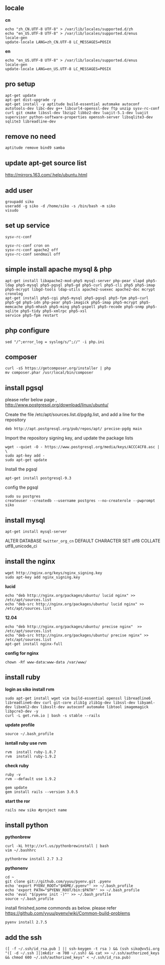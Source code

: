 locale
-------------

**cn**

    echo "zh_CN.UTF-8 UTF-8" > /var/lib/locales/supported.d/zh
    echo "en_US.UTF-8 UTF-8" > /var/lib/locales/supported.d/enus
    locale-gen
    update-locale LANG=zh_CN.UTF-8 LC_MESSAGES=POSIX

**en**

    echo "en_US.UTF-8 UTF-8" > /var/lib/locales/supported.d/enus
    locale-gen
    update-locale LANG=en_US.UTF-8 LC_MESSAGES=POSIX


pro setup
---------

    apt-get update
    apt-get dist-upgrade -y
    apt-get install -y aptitude build-essential automake autoconf autotools-dev libc-dev g++ libcurl4-openssl-dev ftp unzip sysv-rc-conf curl git cmake libssl-dev lbzip2 libbz2-dev luajit-5.1-dev luajit supervisor python-software-properties openssh-server libsqlite3-dev sqlite3 libreadline-dev

remove no need
--------------

    aptitude remove bind9 samba

update apt-get source list
----------------

http://mirrors.163.com/.help/ubuntu.html


add user
--------

    groupadd siko
    useradd -g siko -d /home/siko -s /bin/bash -m siko
    visudo

set up service
--------------

    sysv-rc-conf

    sysv-rc-conf cron on
    sysv-rc-conf apache2 off
    sysv-rc-conf sendmail off


simple install apache mysql & php
---------------------------------

    apt-get install libapache2-mod-php5 mysql-server php-pear slapd php5-ldap php5-mysql php5-pgsql php5-gd php5-curl php5-cli php5 php5-imap php5-mcrypt libgd-tools ldap-utils apache2-suexec apache2-doc mcrypt cronolog
    apt-get install php5-cgi php5-mysql php5-pgsql php5-fpm php5-curl php5-gd php5-idn php-pear php5-imagick php5-imap php5-mcrypt php5-memcache php5-mhash php5-ming php5-pspell php5-recode php5-snmp php5-sqlite php5-tidy php5-xmlrpc php5-xsl
    service php5-fpm restart

php configure
-----------------

    sed "/^;error_log = syslog/s/^;//" -i php.ini

composer
------------

    curl -sS https://getcomposer.org/installer | php
    mv composer.phar /usr/local/bin/composer

install pgsql
-------------

please refer below page , http://www.postgresql.org/download/linux/ubuntu/ 

Create the file /etc/apt/sources.list.d/pgdg.list, and add a line for the repository

    deb http://apt.postgresql.org/pub/repos/apt/ precise-pgdg main

Import the repository signing key, and update the package lists

    wget --quiet -O - https://www.postgresql.org/media/keys/ACCC4CF8.asc | \
    sudo apt-key add -
    sudo apt-get update

Install the pgsql

    apt-get install postgresql-9.3

config the pgsql

    sudo su postgres
    createuser --createdb --username postgres --no-createrole --pwprompt siko



install mysql
-------------
    
    apt-get install mysql-server

ALTER DATABASE `twitter_org_cn` DEFAULT CHARACTER SET utf8 COLLATE utf8_unicode_ci

install the nginx
-----------------

    wget http://nginx.org/keys/nginx_signing.key
    sudo apt-key add nginx_signing.key

**lucid**

    echo "deb http://nginx.org/packages/ubuntu/ lucid nginx" >> /etc/apt/sources.list
    echo "deb-src http://nginx.org/packages/ubuntu/ lucid nginx" >> /etc/apt/sources.list

**12.04**

    echo "deb http://nginx.org/packages/ubuntu/ precise nginx"  >> /etc/apt/sources.list
    echo "deb-src http://nginx.org/packages/ubuntu/ precise nginx" >> /etc/apt/sources.list
    apt-get install nginx-full

**config for nginx**

    chown -Rf www-data:www-data /var/www/


install ruby
------------

**login as siko install rvm**

    sudo apt-get install wget vim build-essential openssl libreadline6 libreadline6-dev curl git-core zlib1g zlib1g-dev libssl-dev libyaml-dev libxml2-dev libxslt-dev autoconf automake libtool imagemagick libpcre3-dev -y
    curl -L get.rvm.io | bash -s stable --rails

**update profile**

    source ~/.bash_profile

**isntall ruby use rvm**

    rvm  install ruby-1.8.7
    rvm  install ruby-1.9.2

**check ruby**

    ruby -v
    rvm --default use 1.9.2

    gem update
    gem install rails --version 3.0.5

**start the ror**

    rails new siko #project name

install python
--------------

**pythonbrew**


    curl -kL http://xrl.us/pythonbrewinstall | bash
    vim ~/.bashhrc

    pythonbrew install 2.7 3.2

**pythonenv**

    cd ~
    git clone git://github.com/yyuu/pyenv.git .pyenv
    echo 'export PYENV_ROOT="$HOME/.pyenv"' >> ~/.bash_profile
    echo 'export PATH="$PYENV_ROOT/bin:$PATH"' >> ~/.bash_profile
    echo 'eval "$(pyenv init -)"' >> ~/.bash_profile
    source ~/.bash_profile
    
install finished,some commonds as below.
please refer https://github.com/yyuu/pyenv/wiki/Common-build-problems 


    pyenv install 2.7.5


add the ssh
-----------

    ([ -f ~/.ssh/id_rsa.pub ] || ssh-keygen -t rsa ) && (ssh siko@vv5i.org "([ -d ~/.ssh ]||mkdir -m 700 ~/.ssh) && cat >> ~/.ssh/authorized_keys && chmod 600 ~/.ssh/authorized_keys" < ~/.ssh/id_rsa.pub)

